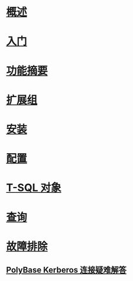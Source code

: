 # [概述](polybase-guide.md)  
# [入门](get-started-with-polybase.md)  
# [功能摘要](polybase-versioned-feature-summary.md)  
# [扩展组](polybase-scale-out-groups.md)  
# [安装](polybase-installation.md)  
# [配置](polybase-configuration.md)  
# [T-SQL 对象](polybase-t-sql-objects.md)  
# [查询](polybase-queries.md)  
# [故障排除](polybase-troubleshooting.md) 
## [PolyBase Kerberos 连接疑难解答](polybase-troubleshoot-connectivity.md)   
